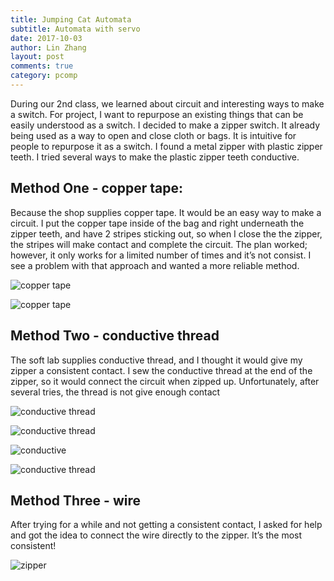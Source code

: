 ```yaml
---
title: Jumping Cat Automata
subtitle: Automata with servo
date: 2017-10-03
author: Lin Zhang
layout: post
comments: true
category: pcomp
---
```

During our 2nd class, we learned about circuit and interesting ways to make a switch. For project, I want to repurpose an existing things that can be easily understood as a switch. I decided to make a zipper switch. It already being used as a way to open and close cloth or bags. It is intuitive for people to repurpose it as a switch. I found a metal zipper with plastic zipper teeth. I tried several ways to make the plastic zipper teeth conductive.

## Method One - copper tape:

Because the shop supplies copper tape. It would be an easy way to make a circuit. I put the copper tape inside of the bag and right underneath the zipper teeth, and have 2 stripes sticking out, so when I close the the zipper, the stripes will make contact and complete the circuit. The plan worked; however, it only works for a limited number of times and it’s not consist.
I see a problem with that approach and wanted a more reliable method.

![copper tape](https://github.com/linzhangcs/linzhangcs.github.io/blob/master/img/pcomp/IMG_3722.JPG?raw=true)

![copper tape](https://github.com/linzhangcs/linzhangcs.github.io/blob/master/img/pcomp/IMG_3686.JPG?raw=true)

## Method Two - conductive thread

The soft lab supplies conductive thread, and I thought it would give my zipper a consistent contact. I sew the conductive thread at the end of the zipper, so it would connect the circuit when zipped up. Unfortunately, after several tries, the thread is not give enough contact

![conductive thread](https://github.com/linzhangcs/linzhangcs.github.io/blob/master/img/pcomp/IMG_3719.JPG?raw=true)

![conductive thread](https://github.com/linzhangcs/linzhangcs.github.io/blob/master/img/pcomp/IMG_3720.JPG?raw=true)

![conductive](https://github.com/linzhangcs/linzhangcs.github.io/blob/master/img/pcomp/IMG_3680.JPG?raw=true)

![conductive thread](https://github.com/linzhangcs/linzhangcs.github.io/blob/master/img/pcomp/IMG_3687.JPG?raw=true)

## Method Three -  wire

After trying for a while and not getting a consistent contact, I asked for help and got the idea to connect the wire directly to the zipper. It’s the most consistent!

![zipper](https://j.gifs.com/0gvL1N.gif)
